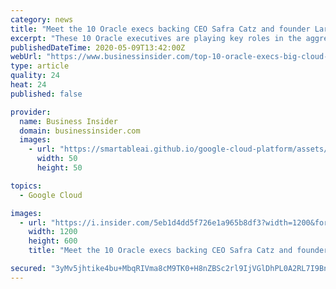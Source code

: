 ```yaml
---
category: news
title: "Meet the 10 Oracle execs backing CEO Safra Catz and founder Larry Ellison in the tech giant's cloud offensive against Amazon, Microsoft, and Google"
excerpt: "These 10 Oracle executives are playing key roles in the aggressive cloud strategy led by CEO Safra Catz and founder Larry Ellison."
publishedDateTime: 2020-05-09T13:42:00Z
webUrl: "https://www.businessinsider.com/top-10-oracle-execs-big-cloud-offensive-2020-5"
type: article
quality: 24
heat: 24
published: false

provider:
  name: Business Insider
  domain: businessinsider.com
  images:
    - url: "https://smartableai.github.io/google-cloud-platform/assets/images/organizations/businessinsider.com-50x50.jpg"
      width: 50
      height: 50

topics:
  - Google Cloud

images:
  - url: "https://i.insider.com/5eb1d4dd5f726e1a965b8df3?width=1200&format=jpeg"
    width: 1200
    height: 600
    title: "Meet the 10 Oracle execs backing CEO Safra Catz and founder Larry Ellison in the tech giant's cloud offensive against Amazon, Microsoft, and Google"

secured: "3yMv5jhtike4bu+MbqRIVma8cM9TK0+H8nZBSc2rl9IjVGlDhPL0A2RL7I9BncW72+HVpZkFRXIyGjY+PmBLmXtO3E4jQihYEUGyujcCQ1jeyliQDv7mRcpZ1SQneDrcrUMZfHTdiWE9PhOcCpl0afLYcjwInFLQaJSWN9z4igeO+DrKJ56njmZdr29le/pgb5/BNqUVc927d4f4SCxxOLiSZ/14hF0oSLq9cZmSm4RDs4FcG01CyqOOil/S2xgoUmdrx9d7zPmGY4obIejVzwIUpv8L5C/l92H/7HTkEjrZ2bUObrHnxf1kMEI12Ki7;WLHnT3ciM258MOETRpL+zg=="
---
```



